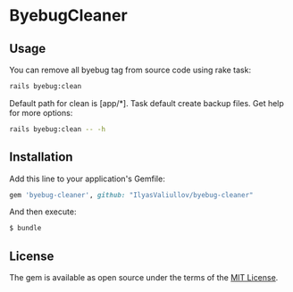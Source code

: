 # ByebugCleaner


## Usage
You can remove all byebug tag from source code using rake task:
```bash
rails byebug:clean
```
Default path for clean is [app/*]. 
Task default create backup files.
Get help for more options:
```bash
rails byebug:clean -- -h
```

## Installation
Add this line to your application's Gemfile:

```ruby
gem 'byebug-cleaner', github: "IlyasValiullov/byebug-cleaner"
```

And then execute:
```bash
$ bundle
```


## License
The gem is available as open source under the terms of the [MIT License](http://opensource.org/licenses/MIT).
